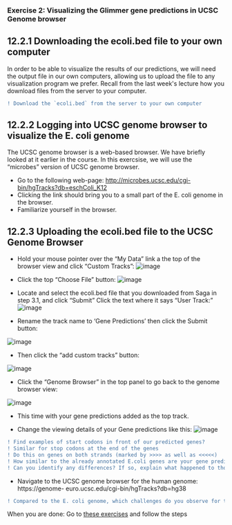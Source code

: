 ### Exercise 2: Visualizing the Glimmer gene predictions in UCSC Genome browser
## 12.2.1 Downloading the ecoli.bed file to your own computer
In order to be able to visualize the results of our predictions, we will need the output file in our own computers, allowing us to upload the file to any visualization program we prefer.
Recall from the last week's lecture how you download files from the server to your computer.
```diff
! Download the `ecoli.bed` from the server to your own computer
```

## 12.2.2 Logging into UCSC genome browser to visualize the E. coli genome
The UCSC genome browser is a web-based browser. We have briefly looked at it earlier in the course. In this exercsise, we will use the “microbes” version of UCSC genome browser.

- Go to the following web-page: http://microbes.ucsc.edu/cgi-bin/hgTracks?db=eschColi_K12 
- Clicking the link should bring you to a small part of the E. coli genome in the browser. 
- Familiarize yourself in the browser.

## 12.2.3 Uploading the ecoli.bed file to the UCSC Genome Browser
- Hold your mouse pointer over the “My Data” link a the top of the browser view and click “Custom Tracks”:
![image](https://user-images.githubusercontent.com/5373069/115245144-e8b4f500-a124-11eb-80dd-19247d0a239c.png)


- Click the top “Choose File” button:
![image](https://user-images.githubusercontent.com/5373069/115245171-f1a5c680-a124-11eb-8930-e59fdb5eb2fe.png)


- Locate and select the ecoli.bed file that you downloaded from Saga in step 3.1, and click “Submit”
Click the text where it says “User Track:”
![image](https://user-images.githubusercontent.com/5373069/115244773-8d830280-a124-11eb-964b-5cad72a55a47.png)

- Rename the track name to ‘Gene Predictions’ then click the Submit button:

![image](https://user-images.githubusercontent.com/5373069/115244832-9e337880-a124-11eb-95c5-c3e6a12eacf5.png)

- Then click the “add custom tracks” button:

![image](https://user-images.githubusercontent.com/5373069/115244895-abe8fe00-a124-11eb-8c95-58cd37166d37.png)

- Click the “Genome Browser” in the top panel to go back to the genome browser view:

![image](https://user-images.githubusercontent.com/5373069/115244946-ba371a00-a124-11eb-98b0-8aec241e3ed4.png)

- This time with your gene predictions added as the top track.

- Change the viewing details of your Gene predictions like this:
![image](https://user-images.githubusercontent.com/5373069/115245039-cf13ad80-a124-11eb-9396-57ce920f0e78.png)

```diff
! Find examples of start codons in front of our predicted genes?
! Similar for stop codons at the end of the genes
! Do this on genes on both strands (marked by >>>> as well as <<<<<)
! How similar to the already annotated E.coli genes are your gene predictions?
! Can you identify any differences? If so, explain what happened to those
```

- Navigate to the UCSC genome browser for the human genome: https://genome- euro.ucsc.edu/cgi-bin/hgTracks?db=hg38

```diff
! Compared to the E. coli genome, which challenges do you observe for the human genome in predicting genes ab initio?
```

When you are done: Go to [these exercises](exercises/Exercise2.md) and follow the steps
